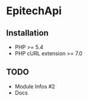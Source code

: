 # EpitechApi
## Installation
* PHP >= 5.4
* PHP cURL extension >= 7.0

## TODO
* Module Infos #2
* Docs